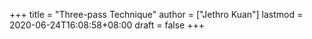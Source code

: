 +++
title = "Three-pass Technique"
author = ["Jethro Kuan"]
lastmod = 2020-06-24T16:08:58+08:00
draft = false
+++
